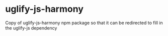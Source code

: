 # uglify-js-harmony
Copy of uglify-js-harmony npm package so that it can be redirected to fill in the uglify-js dependency
